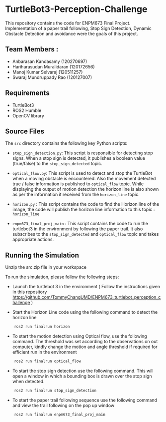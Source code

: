 # TurtleBot3-Perception-Challenge
This repository contains the code for ENPM673 Final Project. Implementation of a paper trail following, Stop Sign Detection, Dynamic Obstacle Detection and avoidance were the goals of this project. 

## Team Members : 

- Anbarasan Kandasamy (120270697) 
- Hariharasudan Muralidaran (120172656)
- Manoj Kumar Selvaraj (120511257)
- Swaraj Mundruppady Rao (120127007)

## Requirements 
-  TurtleBot3
-  ROS2 Humble
-  OpenCV library

## Source Files

The `src` directory contains the following key Python scripts:

- `stop_sign_detection.py`: This script is responsible for detecting stop signs. When a stop sign is detected, it publishes a boolean value (true/false) to the `stop_sign_detected` topic.

- `optical_flow.py`: This script is used to detect and stop the TurtleBot when a moving obstacle is encountered. Also the movement detected true / false information is published to `optical_flow` topic. While displaying the output of motion detection the horizon line is also shown as per the information it received from the `horizon_line` topic.

- `horizon.py` : This script contains the code to find the Horizon line of the image, the code will publish the horizon line information to this topic : `horizon_line`

- `enpm673_final_proj_main` : This script contains the code to run the turtlebot3 in the environment by following the paper trail. It also subscribes to the `stop_sign_detected` and `optical_flow` topic and takes appropriate actions.


## Running the Simulation

Unzip the src.zip file in your workspace

To run the simulation, please follow the following steps:

- Launch the turtlebot 3 in the environment ( Follow the instructions given in this repository https://github.com/TommyChangUMD/ENPM673_turtlebot_perception_challenge )

- Start the Horizon Line code using the following command to detect the horizon line

```bash
    ros2 run finalrun horizon
```
- To start the motion detection using Optical flow, use the following command. The threshold was set according to the observations on out computer, kindly change the motion and angle threshold if required for efficient run in the environment

```bash 
    ros2 run finalrun optical_flow 
```

- To start the stop sign detection use the following command. This will open a window in which a bounding box is drawn over the stop sign when detected.

```bash
    ros2 run finalrun stop_sign_detection
```

- To start the paper trail following sequence use the following command and view the trail following on the pop up window

```bash
    ros2 run finalrun enpm673_final_proj_main
```




